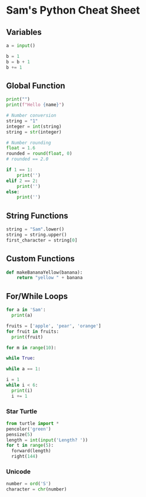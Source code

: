 # Sam's Python Cheat Sheet

## Variables
```python
a = input()

b = 1
b = b + 1
b += 1
```

## Global Function
```python
print("")
print(f"Hello {name}")

# Number conversion
string = "1"
integer = int(string)
string = str(integer)

# Number rounding
float = 1.6
rounded = round(float, 0)
# rounded == 2.0

if 1 == 1:
    print('')
elif 2 == 2:
    print('')
else:
    print('')
```

## String Functions
```python
string = "Sam".lower()
string = string.upper()
first_character = string[0]
```

## Custom Functions
```python
def makeBananaYellow(banana):
    return "yellow " + banana
```

## For/While Loops
```python
for a in 'Sam':
  print(a)
```

```python
fruits = ['apple', 'pear', 'orange']
for fruit in fruits:
  print(fruit)
```

```python
for m in range(10):

while True:

while a == 1:

i = 1
while i < 6:
  print(i)
  i += 1
```

### Star Turtle
```python
from turtle import *
pencolor('green')
pensize(5)
length = int(input('Length? '))
for t in range(5):
  forward(length)
  right(144)
```

### Unicode
```python
number = ord('S')
character = chr(number)
```
